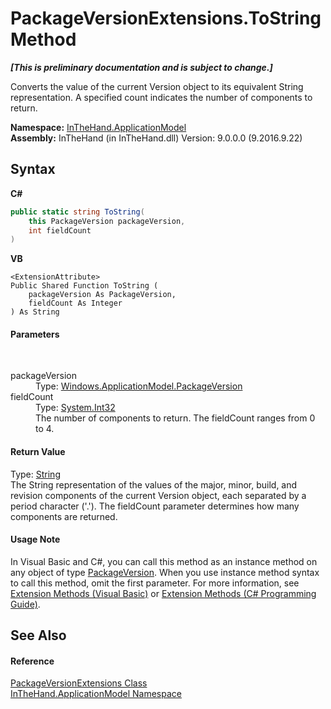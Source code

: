 # PackageVersionExtensions.ToString Method 
 _**\[This is preliminary documentation and is subject to change.\]**_

Converts the value of the current Version object to its equivalent String representation. A specified count indicates the number of components to return.

**Namespace:**&nbsp;<a href="N_InTheHand_ApplicationModel">InTheHand.ApplicationModel</a><br />**Assembly:**&nbsp;InTheHand (in InTheHand.dll) Version: 9.0.0.0 (9.2016.9.22)

## Syntax

**C#**<br />
``` C#
public static string ToString(
	this PackageVersion packageVersion,
	int fieldCount
)
```

**VB**<br />
``` VB
<ExtensionAttribute>
Public Shared Function ToString ( 
	packageVersion As PackageVersion,
	fieldCount As Integer
) As String
```


#### Parameters
&nbsp;<dl><dt>packageVersion</dt><dd>Type: <a href="T_Windows_ApplicationModel_PackageVersion">Windows.ApplicationModel.PackageVersion</a><br /></dd><dt>fieldCount</dt><dd>Type: <a href="http://msdn2.microsoft.com/en-us/library/td2s409d" target="_blank">System.Int32</a><br />The number of components to return. The fieldCount ranges from 0 to 4.</dd></dl>

#### Return Value
Type: <a href="http://msdn2.microsoft.com/en-us/library/s1wwdcbf" target="_blank">String</a><br />The String representation of the values of the major, minor, build, and revision components of the current Version object, each separated by a period character ('.'). The fieldCount parameter determines how many components are returned.

#### Usage Note
In Visual Basic and C#, you can call this method as an instance method on any object of type <a href="T_Windows_ApplicationModel_PackageVersion">PackageVersion</a>. When you use instance method syntax to call this method, omit the first parameter. For more information, see <a href="http://msdn.microsoft.com/en-us/library/bb384936.aspx">Extension Methods (Visual Basic)</a> or <a href="http://msdn.microsoft.com/en-us/library/bb383977.aspx">Extension Methods (C# Programming Guide)</a>.

## See Also


#### Reference
<a href="T_InTheHand_ApplicationModel_PackageVersionExtensions">PackageVersionExtensions Class</a><br /><a href="N_InTheHand_ApplicationModel">InTheHand.ApplicationModel Namespace</a><br />